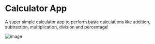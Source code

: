 # Calculator App

A super simple calculator app to perform basic calculations like addition, subtraction, multiplication, division and percentage!

![image](https://user-images.githubusercontent.com/42974191/190448030-de538678-bcf7-437a-a394-759924f52393.png)
